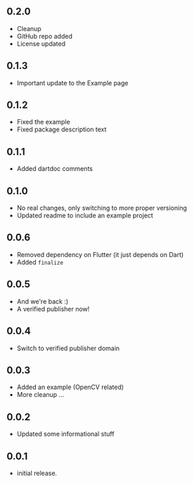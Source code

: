 ## 0.2.0

* Cleanup
* GitHub repo added
* License updated

## 0.1.3
* Important update to the Example page

## 0.1.2
* Fixed the example
* Fixed package description text

## 0.1.1
* Added dartdoc comments

## 0.1.0
* No real changes, only switching to more proper versioning
* Updated readme to include an example project

## 0.0.6
* Removed dependency on Flutter (it just depends on Dart) 
* Added `finalize` 

## 0.0.5
* And we're back :)
* A verified publisher now!

## 0.0.4
* Switch to verified publisher domain

## 0.0.3
* Added an example (OpenCV related)
* More cleanup ...

## 0.0.2
* Updated some informational stuff

## 0.0.1

* initial release.
